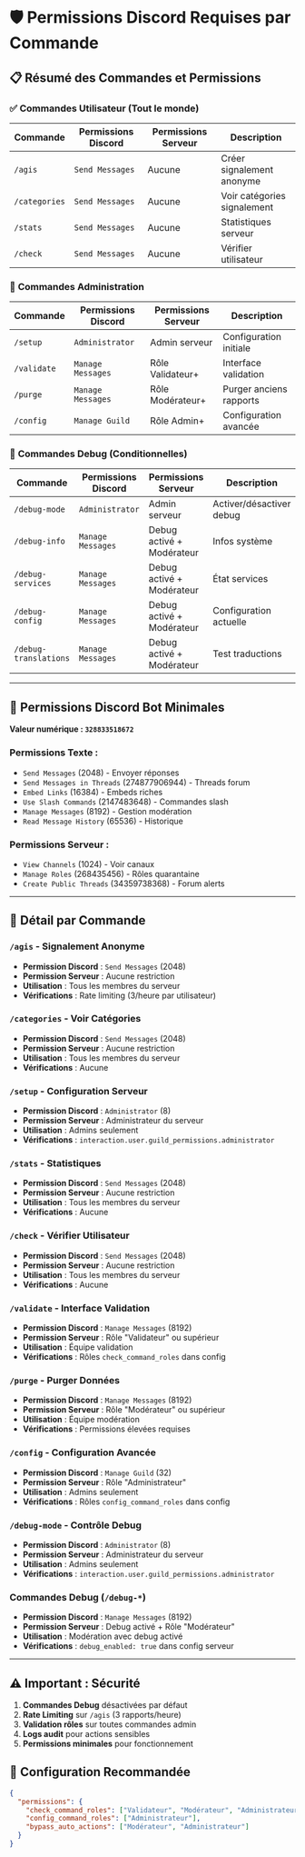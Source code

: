 # 🛡️ Permissions Discord Requises par Commande

## 📋 **Résumé des Commandes et Permissions**

### ✅ **Commandes Utilisateur (Tout le monde)**

| Commande | Permissions Discord | Permissions Serveur | Description |
|----------|-------------------|-------------------|-------------|
| `/agis` | `Send Messages` | Aucune | Créer signalement anonyme |
| `/categories` | `Send Messages` | Aucune | Voir catégories signalement |
| `/stats` | `Send Messages` | Aucune | Statistiques serveur |
| `/check` | `Send Messages` | Aucune | Vérifier utilisateur |

### 🔐 **Commandes Administration**

| Commande | Permissions Discord | Permissions Serveur | Description |
|----------|-------------------|-------------------|-------------|
| `/setup` | `Administrator` | Admin serveur | Configuration initiale |
| `/validate` | `Manage Messages` | Rôle Validateur+ | Interface validation |
| `/purge` | `Manage Messages` | Rôle Modérateur+ | Purger anciens rapports |
| `/config` | `Manage Guild` | Rôle Admin+ | Configuration avancée |

### 🔧 **Commandes Debug (Conditionnelles)**

| Commande | Permissions Discord | Permissions Serveur | Description |
|----------|-------------------|-------------------|-------------|
| `/debug-mode` | `Administrator` | Admin serveur | Activer/désactiver debug |
| `/debug-info` | `Manage Messages` | Debug activé + Modérateur | Infos système |
| `/debug-services` | `Manage Messages` | Debug activé + Modérateur | État services |
| `/debug-config` | `Manage Messages` | Debug activé + Modérateur | Configuration actuelle |
| `/debug-translations` | `Manage Messages` | Debug activé + Modérateur | Test traductions |

---

## 🎯 **Permissions Discord Bot Minimales**

**Valeur numérique : `328833518672`**

### **Permissions Texte :**
- `Send Messages` (2048) - Envoyer réponses
- `Send Messages in Threads` (274877906944) - Threads forum  
- `Embed Links` (16384) - Embeds riches
- `Use Slash Commands` (2147483648) - Commandes slash
- `Manage Messages` (8192) - Gestion modération
- `Read Message History` (65536) - Historique

### **Permissions Serveur :**
- `View Channels` (1024) - Voir canaux
- `Manage Roles` (268435456) - Rôles quarantaine
- `Create Public Threads` (34359738368) - Forum alerts

---

## 📖 **Détail par Commande**

### **`/agis` - Signalement Anonyme**
- **Permission Discord** : `Send Messages` (2048)
- **Permission Serveur** : Aucune restriction
- **Utilisation** : Tous les membres du serveur
- **Vérifications** : Rate limiting (3/heure par utilisateur)

### **`/categories` - Voir Catégories**  
- **Permission Discord** : `Send Messages` (2048)
- **Permission Serveur** : Aucune restriction
- **Utilisation** : Tous les membres du serveur
- **Vérifications** : Aucune

### **`/setup` - Configuration Serveur**
- **Permission Discord** : `Administrator` (8)
- **Permission Serveur** : Administrateur du serveur
- **Utilisation** : Admins seulement
- **Vérifications** : `interaction.user.guild_permissions.administrator`

### **`/stats` - Statistiques**
- **Permission Discord** : `Send Messages` (2048)  
- **Permission Serveur** : Aucune restriction
- **Utilisation** : Tous les membres du serveur
- **Vérifications** : Aucune

### **`/check` - Vérifier Utilisateur**
- **Permission Discord** : `Send Messages` (2048)
- **Permission Serveur** : Aucune restriction  
- **Utilisation** : Tous les membres du serveur
- **Vérifications** : Aucune

### **`/validate` - Interface Validation**
- **Permission Discord** : `Manage Messages` (8192)
- **Permission Serveur** : Rôle "Validateur" ou supérieur
- **Utilisation** : Équipe validation
- **Vérifications** : Rôles `check_command_roles` dans config

### **`/purge` - Purger Données**
- **Permission Discord** : `Manage Messages` (8192)
- **Permission Serveur** : Rôle "Modérateur" ou supérieur
- **Utilisation** : Équipe modération
- **Vérifications** : Permissions élevées requises

### **`/config` - Configuration Avancée**
- **Permission Discord** : `Manage Guild` (32)
- **Permission Serveur** : Rôle "Administrateur"
- **Utilisation** : Admins seulement
- **Vérifications** : Rôles `config_command_roles` dans config

### **`/debug-mode` - Contrôle Debug**
- **Permission Discord** : `Administrator` (8)
- **Permission Serveur** : Administrateur du serveur
- **Utilisation** : Admins seulement
- **Vérifications** : `interaction.user.guild_permissions.administrator`

### **Commandes Debug** (`/debug-*`)
- **Permission Discord** : `Manage Messages` (8192)
- **Permission Serveur** : Debug activé + Rôle "Modérateur"
- **Utilisation** : Modération avec debug activé
- **Vérifications** : `debug_enabled: true` dans config serveur

---

## ⚠️ **Important : Sécurité**

1. **Commandes Debug** désactivées par défaut
2. **Rate Limiting** sur `/agis` (3 rapports/heure)
3. **Validation rôles** sur toutes commandes admin
4. **Logs audit** pour actions sensibles
5. **Permissions minimales** pour fonctionnement

## 🔧 **Configuration Recommandée**

```json
{
  "permissions": {
    "check_command_roles": ["Validateur", "Modérateur", "Administrateur"],
    "config_command_roles": ["Administrateur"],  
    "bypass_auto_actions": ["Modérateur", "Administrateur"]
  }
}
```